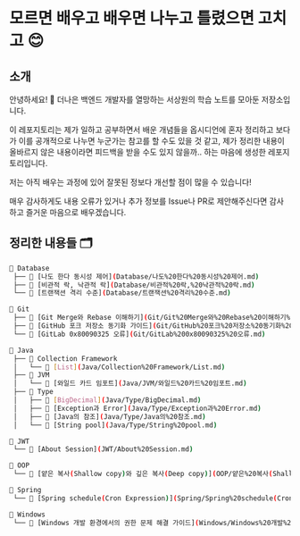 # 모르면 배우고 배우면 나누고 틀렸으면 고치고 😊

## 소개

안녕하세요! 👋 더나은 백엔드 개발자를 열망하는 서상원의 학습 노트를 모아둔 저장소입니다.

이 레포지토리는 제가 일하고 공부하면서 배운 개념들을 옵시디언에 혼자 정리하고 보다가 이를 공개적으로 나누면 누군가는 참고를 할 수도 있을 것 같고,
제가 정리한 내용이 올바르지 않은 내용이라면 피드백을 받을 수도 있지 않을까.. 하는 마음에 생성한 레포지토리입니다.

저는 아직 배우는 과정에 있어 잘못된 정보다 개선할 점이 많을 수 있습니다!

매우 감사하게도 내용 오류가 있거나 추가 정보를 Issue나 PR로 제안해주신다면 감사하고 즐거운 마음으로 배우겠습니다.

## 정리한 내용들 🗂️

```bash
📁 Database
 ├── 📝 [나도 한다 동시성 제어](Database/나도%20한다%20동시성%20제어.md)
 ├── 📝 [비관적 락, 낙관적 락](Database/비관적%20락,%20낙관적%20락.md)
 └── 📝 [트랜잭션 격리 수준](Database/트랜잭션%20격리%20수준.md)

📁 Git
 ├── 📝 [Git Merge와 Rebase 이해하기](Git/Git%20Merge와%20Rebase%20이해하기%20브랜치%20동기화%20전략.md)
 ├── 📝 [GitHub 포크 저장소 동기화 가이드](Git/GitHub%20포크%20저장소%20동기화%20가이드.md)
 └── 📝 [GitLab 0x80090325 오류](Git/GitLab%200x80090325%20오류.md)

📁 Java
 ├── 📁 Collection Framework
 │   └── 📝 [List](Java/Collection%20Framework/List.md)
 ├── 📁 JVM
 │   └── 📝 [와일드 카드 임포트](Java/JVM/와일드%20카드%20임포트.md)
 ├── 📁 Type
 │   ├── 📝 [BigDecimal](Java/Type/BigDecimal.md)
 │   ├── 📝 [Exception과 Error](Java/Type/Exception과%20Error.md)
 │   ├── 📝 [Java의 참조](Java/Type/Java의%20참조.md)
 │   └── 📝 [String pool](Java/Type/String%20pool.md)

📁 JWT
 └── 📝 [About Session](JWT/About%20Session.md)

📁 OOP
 └── 📝 [얕은 복사(Shallow copy)와 깊은 복사(Deep copy)](OOP/얕은%20복사(Shallow%20copy)와%20깊은%20복사(Deep%20copy).md)

📁 Spring
 └── 📝 [Spring schedule(Cron Expression)](Spring/Spring%20schedule(Cron%20Expression).md)

📁 Windows
 └── 📝 [Windows 개발 환경에서의 권한 문제 해결 가이드](Windows/Windows%20개발%20환경에서의%20권한%20문제%20해결%20가이드.md)
```
